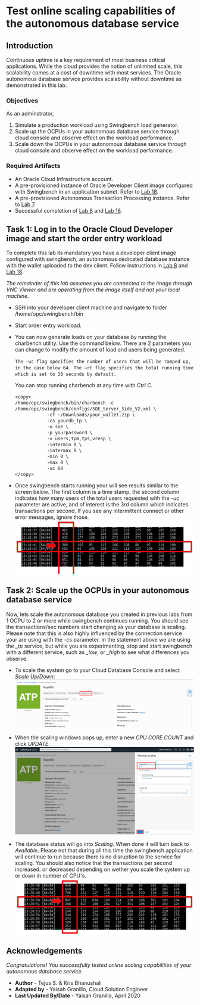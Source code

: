 # Test online scaling capabilities of the autonomous database service 

## Introduction
Continuous uptime is a key requirement of most business critical applications. While the cloud provides the notion of unlimited scale, this scalability comes at a cost of downtime with most services. The Oracle autonomous database service provides scalability without downtime as demonstrated in this lab.


### Objectives

As an adminstrator,
1. Simulate a production workload using Swingbench load generator.
2. Scale up the OCPUs in your autonomous database service through cloud console and observe effect on the workload performance.
3. Scale down the OCPUs in your autonomous database service through cloud console and observe effect on the workload performance.


### Required Artifacts

- An Oracle Cloud Infrastructure account.
- A pre-provisioned instance of Oracle Developer Client image configured with Swingbench in an application subnet. Refer to [Lab 18](?lab=lab-18-build-always-on-applications).
- A pre-provisioned Autonomous Transaction Processing instance. Refer to [Lab 7](?lab=lab-7-provisioning-databases).
- Successful completion of [Lab 8](?lab=lab-8-configuring-development-system) and [Lab 18](?lab=lab-18-build-always-on-applications).


## Task 1: Log in to the Oracle Cloud Developer image and start the order entry workload

To complete this lab its mandatory you have a developer client image configured with swingbench, an autonomous dedicated database instance with the wallet uploaded to the dev client. Follow instructions in [Lab 8](?lab=lab-8-configuring-development-system) and [Lab 18](?lab=lab-18-build-always-on-applications).

*The remainder of this lab assumes you are connected to the image through VNC Viewer and are operating from the image itself and not your local machine.*

- SSH into your developer client machine and navigate to folder /home/opc/swingbench/bin

- Start order entry workload.

- You can now generate loads on your database by running the charbench utility.  Use the command below. There are 2 parameters you can change to modify the amount of load and users being generated. 

    ``The –uc flag specifies the number of users that will be ramped up, in the case below 64. The –rt flag specifies the total running time which is set to 30 seconds by default.``  

    You can stop running charbench at any time with *Ctrl C.*

    ```
    <copy>
    /home/opc/swingbench/bin/charbench -c /home/opc/swingbench/configs/SOE_Server_Side_V2.xml \
                -cf ~/Downloads/your_wallet.zip \
                -cs yourdb_tp \
                -u soe \
                -p yourpassword \
                -v users,tpm,tps,vresp \
                -intermin 0 \
                -intermax 0 \
                -min 0 \
                -max 0 \
                -uc 64 
    </copy>
    ```

- Once swingbench starts running your will see results similar to the screen below. The first column is a time stamp, the second column indicates how many users of the total users requested with the *-uc* parameter are active, and of interest is the 3rd column which indicates transactions per second. If you see any intermittent connect or other error messages, ignore those.
    ![](./images/swingbenchoutput.jpeg " ")



## Task 2: Scale up the OCPUs in your autonomous database service

Now, lets scale the autonomous database you created in previous labs from 1 OCPU to 2 or more while swingbench continues running. You should see the transactions/sec numbers start changing as your database is scaling. Please note that this is also highly influenced by the connection service your are using with the *-cs* parameter. In the statement above we are using the *\_tp* service, but while you are experimenting, stop and start swingbench with a different service, such as *\_low*, or *\_high* to see what differences you observe.

- To scale the system go to your Cloud Database Console and select *Scale Up/Down*:
    ![](./images/scale.jpeg " ")

- When the scaling windows pops up, enter a new *CPU CORE COUNT* and click *UPDATE*.
    ![](./images/scale3.jpeg " ")

- The database status will go into *Scaling*. When done it will turn back to *Available*. Please not that during all this time the swingbench application will continue to run because there is no disruption to the service for scaling. You should also notice that the transactions per second increased. or decreased depending on wether you scale the system up or down in number of CPU's.
    ![](./images/swingout2.jpeg " ")


## Acknowledgements
*Congratulations! You successfully tested online scaling capabilities of your autonomous database service.*

- **Author** - Tejus S. & Kris Bhanushali
- **Adapted by** -  Yaisah Granillo, Cloud Solution Engineer
- **Last Updated By/Date** - Yaisah Granillo, April 2020


